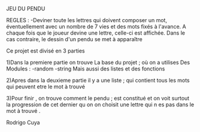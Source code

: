 JEU DU PENDU

REGLES :
-Deviner toute les lettres qui doivent composer un mot, éventuellement avec un nombre de 7 vies
et des mots fixés à l'avance. A chaque fois que le joueur devine une lettre, celle-ci est affichée. 
Dans le cas contraire, le dessin d'un pendu se met à apparaître 

Ce projet est divisé en 3 parties 

1)Dans la premiere partie on trouve La base du projet ; où on a utilises 
Des Modules :
  -random 
  -string
Mais aussi des listes et des fonctions

2)Apres dans la deuxieme partie il y a une liste ; qui contient tous les mots qui peuvent etre le mot à trouvé

3)Pour finir , on trouve comment le pendu ; est constitué et on voit surtout la progression de cet dernier qu on on choisit une 
lettre qui n es pas dans le mot à trouvé . 


Rodrigo Cuya 

